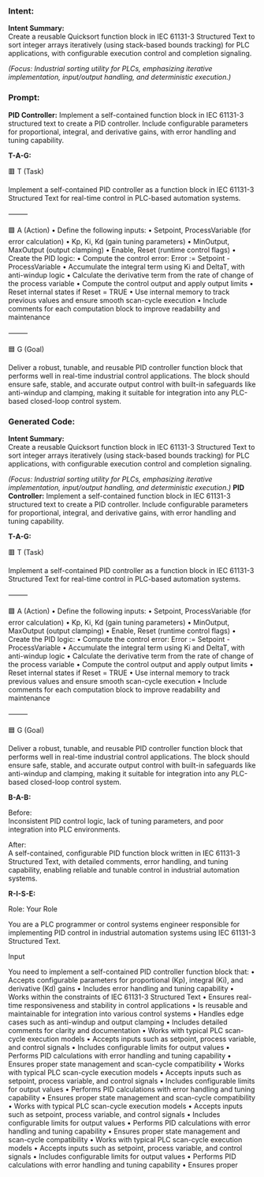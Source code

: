 ### Intent:
**Intent Summary:**  
Create a reusable Quicksort function block in IEC 61131-3 Structured Text to sort integer arrays iteratively (using stack-based bounds tracking) for PLC applications, with configurable execution control and completion signaling.  

*(Focus: Industrial sorting utility for PLCs, emphasizing iterative implementation, input/output handling, and deterministic execution.)*

### Prompt:
**PID Controller:**
Implement a self-contained function block in IEC 61131-3 structured text to create a PID controller. Include configurable parameters for proportional, integral, and derivative gains, with error handling and tuning capability.

**T-A-G:**

🟥 T (Task)

Implement a self-contained PID controller as a function block in IEC 61131-3 Structured Text for real-time control in PLC-based automation systems.

⸻

🟩 A (Action)
	•	Define the following inputs:
	•	Setpoint, ProcessVariable (for error calculation)
	•	Kp, Ki, Kd (gain tuning parameters)
	•	MinOutput, MaxOutput (output clamping)
	•	Enable, Reset (runtime control flags)
	•	Create the PID logic:
	•	Compute the control error: Error := Setpoint - ProcessVariable
	•	Accumulate the integral term using Ki and DeltaT, with anti-windup logic
	•	Calculate the derivative term from the rate of change of the process variable
	•	Compute the control output and apply output limits
	•	Reset internal states if Reset = TRUE
	•	Use internal memory to track previous values and ensure smooth scan-cycle execution
	•	Include comments for each computation block to improve readability and maintenance

⸻

🟦 G (Goal)

Deliver a robust, tunable, and reusable PID controller function block that performs well in real-time industrial control applications. The block should ensure safe, stable, and accurate output control with built-in safeguards like anti-windup and clamping, making it suitable for integration into any PLC-based closed-loop control system.

### Generated Code:
**Intent Summary:**  
Create a reusable Quicksort function block in IEC 61131-3 Structured Text to sort integer arrays iteratively (using stack-based bounds tracking) for PLC applications, with configurable execution control and completion signaling.  

*(Focus: Industrial sorting utility for PLCs, emphasizing iterative implementation, input/output handling, and deterministic execution.)*
**PID Controller:**
Implement a self-contained function block in IEC 61131-3 structured text to create a PID controller. Include configurable parameters for proportional, integral, and derivative gains, with error handling and tuning capability.

**T-A-G:**

🟥 T (Task)

Implement a self-contained PID controller as a function block in IEC 61131-3 Structured Text for real-time control in PLC-based automation systems.

⸻

🟩 A (Action)
	•	Define the following inputs:
	•	Setpoint, ProcessVariable (for error calculation)
	•	Kp, Ki, Kd (gain tuning parameters)
	•	MinOutput, MaxOutput (output clamping)
	•	Enable, Reset (runtime control flags)
	•	Create the PID logic:
	•	Compute the control error: Error := Setpoint - ProcessVariable
	•	Accumulate the integral term using Ki and DeltaT, with anti-windup logic
	•	Calculate the derivative term from the rate of change of the process variable
	•	Compute the control output and apply output limits
	•	Reset internal states if Reset = TRUE
	•	Use internal memory to track previous values and ensure smooth scan-cycle execution
	•	Include comments for each computation block to improve readability and maintenance

⸻

🟦 G (Goal)

Deliver a robust, tunable, and reusable PID controller function block that performs well in real-time industrial control applications. The block should ensure safe, stable, and accurate output control with built-in safeguards like anti-windup and clamping, making it suitable for integration into any PLC-based closed-loop control system.  

**B-A-B:**

Before:  
Inconsistent PID control logic, lack of tuning parameters, and poor integration into PLC environments.

After:  
A self-contained, configurable PID function block written in IEC 61131-3 Structured Text, with detailed comments, error handling, and tuning capability, enabling reliable and tunable control in industrial automation systems.

**R-I-S-E:**

Role: Your Role

You are a PLC programmer or control systems engineer responsible for implementing PID control in industrial automation systems using IEC 61131-3 Structured Text.

Input

You need to implement a self-contained PID controller function block that:
	•	Accepts configurable parameters for proportional (Kp), integral (Ki), and derivative (Kd) gains
	•	Includes error handling and tuning capability
	•	Works within the constraints of IEC 61131-3 Structured Text
	•	Ensures real-time responsiveness and stability in control applications
	•	Is reusable and maintainable for integration into various control systems
	•	Handles edge cases such as anti-windup and output clamping
	•	Includes detailed comments for clarity and documentation
	•	Works with typical PLC scan-cycle execution models
	•	Accepts inputs such as setpoint, process variable, and control signals
	•	Includes configurable limits for output values
	•	Performs PID calculations with error handling and tuning capability
	•	Ensures proper state management and scan-cycle compatibility
	•	Works with typical PLC scan-cycle execution models
	•	Accepts inputs such as setpoint, process variable, and control signals
	•	Includes configurable limits for output values
	•	Performs PID calculations with error handling and tuning capability
	•	Ensures proper state management and scan-cycle compatibility
	•	Works with typical PLC scan-cycle execution models
	•	Accepts inputs such as setpoint, process variable, and control signals
	•	Includes configurable limits for output values
	•	Performs PID calculations with error handling and tuning capability
	•	Ensures proper state management and scan-cycle compatibility
	•	Works with typical PLC scan-cycle execution models
	•	Accepts inputs such as setpoint, process variable, and control signals
	•	Includes configurable limits for output values
	•	Performs PID calculations with error handling and tuning capability
	•	Ensures proper
